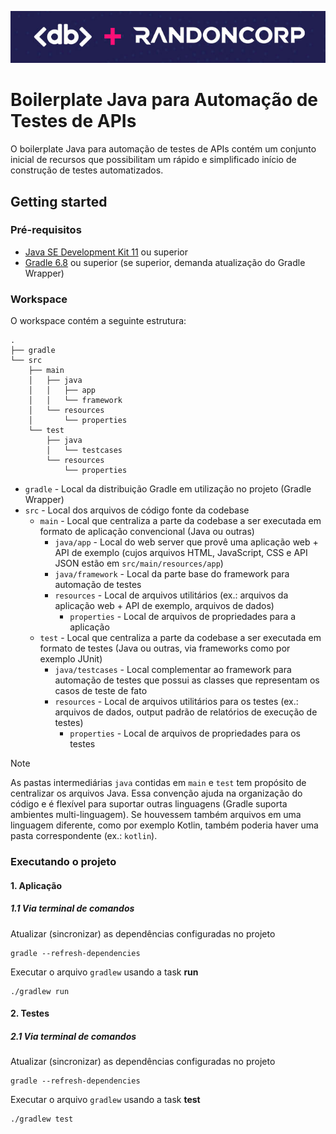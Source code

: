 ![Logo](logo.png)

# Boilerplate Java para Automação de Testes de APIs

O boilerplate Java para automação de testes de APIs contém um conjunto inicial de recursos que possibilitam um rápido e simplificado início de construção de testes automatizados.
<!-- O boilerplate Java para automação de testes de APIs contém um conjunto inicial de recursos que possibilitam um rápido e simplificado início de construção de testes automatizados utilizando a proposta "DB" do modelo [PageObject](https://martinfowler.com/bliki/PageObject.html). -->

## Getting started

### Pré-requisitos

- [Java SE Development Kit 11](https://www.oracle.com/br/java/technologies/downloads/#java11) ou superior
- [Gradle 6.8](https://docs.gradle.org/6.8/userguide/installation.html#installing_with_a_package_manager) ou superior (se superior, demanda atualização do Gradle Wrapper)

### Workspace

O workspace contém a seguinte estrutura:

```shell
.
├── gradle
└── src
    ├── main
    │   ├── java
    │   │   ├── app
    │   │   └── framework
    │   └── resources
    │       └── properties
    └── test
        ├── java
        │   └── testcases
        └── resources
            └── properties
```

- `gradle` - Local da distribuição Gradle em utilização no projeto (Gradle Wrapper)
- `src` - Local dos arquivos de código fonte da codebase
  - `main` - Local que centraliza a parte da codebase a ser executada em formato de aplicação convencional (Java ou outras)
    - `java/app` - Local do web server que provê uma aplicação web + API de exemplo (cujos arquivos HTML, JavaScript, CSS e API JSON estão em `src/main/resources/app`)
    - `java/framework` - Local da parte base do framework para automação de testes
    - `resources` - Local de arquivos utilitários (ex.: arquivos da aplicação web + API de exemplo, arquivos de dados)
      - `properties` - Local de arquivos de propriedades para a aplicação
  - `test` - Local que centraliza a parte da codebase a ser executada em formato de testes (Java ou outras, via frameworks como por exemplo JUnit)
    - `java/testcases` - Local complementar ao framework para automação de testes que possui as classes que representam os casos de teste de fato
    - `resources` - Local de arquivos utilitários para os testes (ex.: arquivos de dados, output padrão de relatórios de execução de testes)
      - `properties` - Local de arquivos de propriedades para os testes

> [!NOTE]
> As pastas intermediárias `java` contidas em `main` e `test` tem propósito de centralizar os arquivos Java. Essa convenção ajuda na organização do código e é flexível para suportar outras linguagens (Gradle suporta ambientes multi-linguagem). Se houvessem também arquivos em uma linguagem diferente, como por exemplo Kotlin, também poderia haver uma pasta correspondente (ex.: `kotlin`).

### Executando o projeto

#### 1. Aplicação

##### 1.1 Via terminal de comandos

Atualizar (sincronizar) as dependências configuradas no projeto
```shell
gradle --refresh-dependencies
```

Executar o arquivo `gradlew` usando a task **run** 
```shell
./gradlew run
```

#### 2. Testes

##### 2.1 Via terminal de comandos

Atualizar (sincronizar) as dependências configuradas no projeto
```shell
gradle --refresh-dependencies
```

Executar o arquivo `gradlew` usando a task **test** 
```shell
./gradlew test
```
